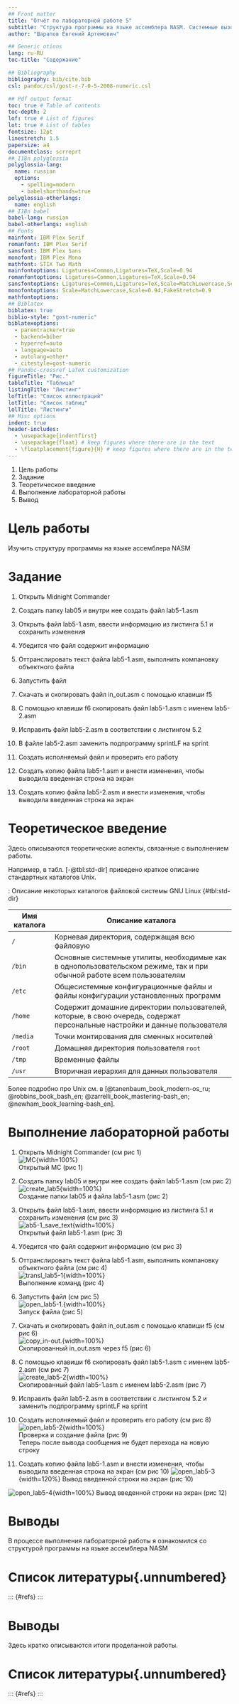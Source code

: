 ```yaml
---
## Front matter
title: "Отчёт по лабораторной работе 5"
subtitle: "Структура программы на языке ассемблера NASM. Системные вызовы в ОС GNU Linux"
author: "Шарапов Евгений Артемович"

## Generic otions
lang: ru-RU
toc-title: "Содержание"

## Bibliography
bibliography: bib/cite.bib
csl: pandoc/csl/gost-r-7-0-5-2008-numeric.csl

## Pdf output format
toc: true # Table of contents
toc-depth: 2
lof: true # List of figures
lot: true # List of tables
fontsize: 12pt
linestretch: 1.5
papersize: a4
documentclass: scrreprt
## I18n polyglossia
polyglossia-lang:
  name: russian
  options:
	- spelling=modern
	- babelshorthands=true
polyglossia-otherlangs:
  name: english
## I18n babel
babel-lang: russian
babel-otherlangs: english
## Fonts
mainfont: IBM Plex Serif
romanfont: IBM Plex Serif
sansfont: IBM Plex Sans
monofont: IBM Plex Mono
mathfont: STIX Two Math
mainfontoptions: Ligatures=Common,Ligatures=TeX,Scale=0.94
romanfontoptions: Ligatures=Common,Ligatures=TeX,Scale=0.94
sansfontoptions: Ligatures=Common,Ligatures=TeX,Scale=MatchLowercase,Scale=0.94
monofontoptions: Scale=MatchLowercase,Scale=0.94,FakeStretch=0.9
mathfontoptions:
## Biblatex
biblatex: true
biblio-style: "gost-numeric"
biblatexoptions:
  - parentracker=true
  - backend=biber
  - hyperref=auto
  - language=auto
  - autolang=other*
  - citestyle=gost-numeric
## Pandoc-crossref LaTeX customization
figureTitle: "Рис."
tableTitle: "Таблица"
listingTitle: "Листинг"
lofTitle: "Список иллюстраций"
lotTitle: "Список таблиц"
lolTitle: "Листинги"
## Misc options
indent: true
header-includes:
  - \usepackage{indentfirst}
  - \usepackage{float} # keep figures where there are in the text
  - \floatplacement{figure}{H} # keep figures where there are in the text
---
```

1. Цель работы
2. Задание
3. Теоретическое введение
4. Выполнение лабораторной работы
5. Вывод

# Цель работы

Изучить структуру программы на языке ассемблера NASM

# Задание

1. Открыть Midnight Commander

2. Создать папку lab05 и внутри нее создать файл lab5-1.asm

3. Открыть файл  lab5-1.asm, ввести информацию из листинга 5.1 и сохранить изменения 

4. Убедится что файл содержит информацию

5. Оттранслировать текст файла lab5-1.asm, выполнить компановку объектного файла

6. Запустить файл

7. Скачать и скопировать файл in_out.asm с помощью клавиши f5

8. С помощью клавиши f6 скопировать файл lab5-1.asm с именем lab5-2.asm

9. Исправить файл lab5-2.asm в соответствии с листингом 5.2 

10. В файле lab5-2.asm заменить подпрограмму sprintLF на sprint

11. Создать исполняемый файл и проверить его работу

12. Создать копию файла lab5-1.asm и внести изменения, чтобы выводила введенная строка на экран

13. Создать копию файла lab5-2.asm и внести изменения, чтобы выводила введенная строка на экран

# Теоретическое введение

Здесь описываются теоретические аспекты, связанные с выполнением работы.

Например, в табл. [-@tbl:std-dir] приведено краткое описание стандартных каталогов Unix.

: Описание некоторых каталогов файловой системы GNU Linux {#tbl:std-dir}

| Имя каталога | Описание каталога                                                                                                          |
|--------------|----------------------------------------------------------------------------------------------------------------------------|
| `/`          | Корневая директория, содержащая всю файловую                                                                               |
| `/bin `      | Основные системные утилиты, необходимые как в однопользовательском режиме, так и при обычной работе всем пользователям     |
| `/etc`       | Общесистемные конфигурационные файлы и файлы конфигурации установленных программ                                           |
| `/home`      | Содержит домашние директории пользователей, которые, в свою очередь, содержат персональные настройки и данные пользователя |
| `/media`     | Точки монтирования для сменных носителей                                                                                   |
| `/root`      | Домашняя директория пользователя  `root`                                                                                   |
| `/tmp`       | Временные файлы                                                                                                            |
| `/usr`       | Вторичная иерархия для данных пользователя                                                                                 |

Более подробно про Unix см. в [@tanenbaum_book_modern-os_ru; @robbins_book_bash_en; @zarrelli_book_mastering-bash_en; @newham_book_learning-bash_en].

# Выполнение лабораторной работы

1. Открыть Midnight Commander (см рис 1)  
![MC](image/open_mc.png){width=100%}  
Открытый MC (рис 1)

2. Создать папку lab05 и внутри нее создать файл lab5-1.asm  (см рис 2)
![create_lab5](image/create_lab5-1.png){width=100%}  
Создание папки lab05 и файла lab5-1.asm (рис 2)

3. Открыть файл  lab5-1.asm, ввести информацию из листинга 5.1 и сохранить изменения (см рис 3)  
![ab5-1_save_text](image/lab5-1_save_text.png){width=100%}  
Открытый файл lab5-1.asm (рис 3)

4. Убедится что файл содержит информацию (см рис 3)  

5. Оттранслировать текст файла lab5-1.asm, выполнить компановку объектного файла (см рис 4)  
![transl_lab5-1](image/transl_lab5-1.png){width=100%}  
Выполнение команд (рис 4)

6. Запустить файл  (см рис 5)  
![open_lab5-1.](image/open_lab5-1.png){width=100%}  
Запуск файла (рис 5)

7. Скачать и скопировать файл in_out.asm с помощью клавиши f5 (см рис 6)  
![copy_in-out.](image/copy_in-out.png){width=100%}  
Скопированный in_out.asm через f5 (рис 6)

8. С помощью клавиши f6 скопировать файл lab5-1.asm с именем lab5-2.asm (см рис 7)  
![create_lab5-2](image/create_lab5-2.png){width=100%}  
Cкопированный файл lab5-1.asm с именем lab5-2.asm (рис 7)

9. Исправить файл lab5-2.asm в соответствии с листингом 5.2 и заменить подпрограмму sprintLF на sprint
10. Создать исполняемый файл и проверить его работу (см рис 8)  
![open_lab5-2](image/open_lab5-2.png){width=100%}  
Проверка и создание файла (рис 9)  
Теперь после вывода сообщения не будет перехода на новую строку

11. Создать копию файла lab5-1.asm и внести изменения, чтобы выводила введенная строка на экран (см рис 10)
![open_lab5-3](image/open_lab5-3.png){width=120%}
Вывод введенной строки на экран (рис 10)

![open_lab5-4](image/open_lab5-4.png){width=100%}
Вывод введенной строки на экран (рис 12)

# Выводы

В процессе выполнения лабораторной работы я ознакомился со структурой программы на языке ассемблера NASM

# Список литературы{.unnumbered}

::: {#refs}
:::

# Выводы

Здесь кратко описываются итоги проделанной работы.

# Список литературы{.unnumbered}

::: {#refs}
:::
